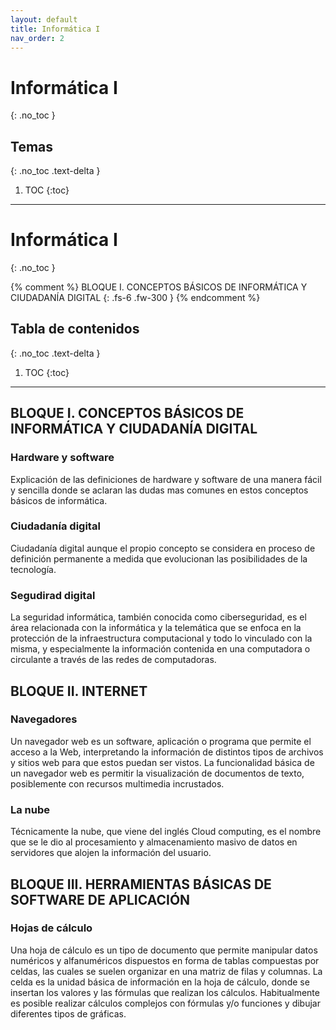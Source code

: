 ```yaml
---
layout: default
title: Informática I
nav_order: 2
---
```


# Informática I
{: .no_toc }

## Temas
{: .no_toc .text-delta }

1. TOC
{:toc}

---

# Informática I
{: .no_toc }

{% comment %}
BLOQUE I. CONCEPTOS BÁSICOS DE INFORMÁTICA Y CIUDADANÍA DIGITAL
{: .fs-6 .fw-300 }
{% endcomment %}

## Tabla de contenidos
{: .no_toc .text-delta }

1. TOC
{:toc}

---

## BLOQUE I. CONCEPTOS BÁSICOS DE INFORMÁTICA Y CIUDADANÍA DIGITAL

### Hardware y software

Explicación de las definiciones de hardware y software de una manera fácil y sencilla donde se aclaran las dudas mas comunes en estos conceptos básicos de informática.

### Ciudadanía digital

Ciudadanía digital aunque el propio concepto se considera en proceso de definición permanente a medida que evolucionan las posibilidades de la tecnología.

### Segudirad digital

La seguridad informática, también conocida como ciberseguridad,​ es el área relacionada con la informática y la telemática que se enfoca en la protección de la infraestructura computacional y todo lo vinculado con la misma, y especialmente la información contenida en una computadora o circulante a través de las redes de computadoras.

## BLOQUE II. INTERNET 

### Navegadores

Un navegador web es un software, aplicación o programa que permite el acceso a la Web, interpretando la información de distintos tipos de archivos y sitios web para que estos puedan ser vistos. La funcionalidad básica de un navegador web es permitir la visualización de documentos de texto, posiblemente con recursos multimedia incrustados.

### La nube

Técnicamente la nube, que viene del inglés Cloud computing, es el nombre que se le dio al procesamiento y almacenamiento masivo de datos en servidores que alojen la información del usuario.

## BLOQUE III. HERRAMIENTAS BÁSICAS DE SOFTWARE DE APLICACIÓN

### Hojas de cálculo

Una hoja de cálculo es un tipo de documento que permite manipular datos numéricos y alfanuméricos dispuestos en forma de tablas compuestas por celdas, las cuales se suelen organizar en una matriz de filas y columnas.​ La celda es la unidad básica de información en la hoja de cálculo,​ donde se insertan los valores y las fórmulas que realizan los cálculos. Habitualmente es posible realizar cálculos complejos con fórmulas y/o funciones y dibujar diferentes tipos de gráficas.